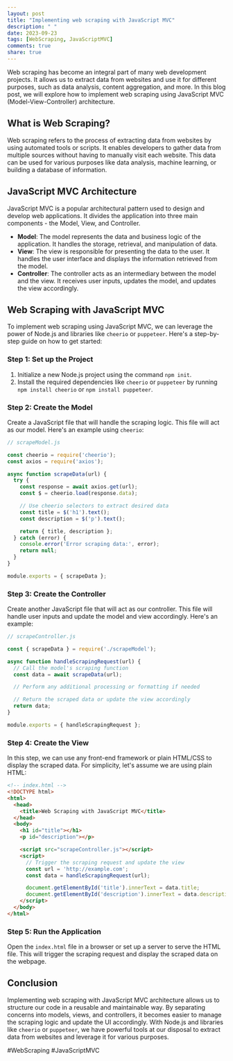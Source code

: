 ```yaml
---
layout: post
title: "Implementing web scraping with JavaScript MVC"
description: " "
date: 2023-09-23
tags: [WebScraping, JavaScriptMVC]
comments: true
share: true
---
```


Web scraping has become an integral part of many web development projects. It allows us to extract data from websites and use it for different purposes, such as data analysis, content aggregation, and more. In this blog post, we will explore how to implement web scraping using JavaScript MVC (Model-View-Controller) architecture.

## What is Web Scraping?

Web scraping refers to the process of extracting data from websites by using automated tools or scripts. It enables developers to gather data from multiple sources without having to manually visit each website. This data can be used for various purposes like data analysis, machine learning, or building a database of information.

## JavaScript MVC Architecture

JavaScript MVC is a popular architectural pattern used to design and develop web applications. It divides the application into three main components - the Model, View, and Controller.

- **Model**: The model represents the data and business logic of the application. It handles the storage, retrieval, and manipulation of data.
- **View**: The view is responsible for presenting the data to the user. It handles the user interface and displays the information retrieved from the model.
- **Controller**: The controller acts as an intermediary between the model and the view. It receives user inputs, updates the model, and updates the view accordingly.

## Web Scraping with JavaScript MVC

To implement web scraping using JavaScript MVC, we can leverage the power of Node.js and libraries like `cheerio` or `puppeteer`. Here's a step-by-step guide on how to get started:

### Step 1: Set up the Project

1. Initialize a new Node.js project using the command `npm init`.
2. Install the required dependencies like `cheerio` or `puppeteer` by running `npm install cheerio` or `npm install puppeteer`.

### Step 2: Create the Model

Create a JavaScript file that will handle the scraping logic. This file will act as our model. Here's an example using `cheerio`:

```javascript
// scrapeModel.js

const cheerio = require('cheerio');
const axios = require('axios');

async function scrapeData(url) {
  try {
    const response = await axios.get(url);
    const $ = cheerio.load(response.data);

    // Use cheerio selectors to extract desired data
    const title = $('h1').text();
    const description = $('p').text();

    return { title, description };
  } catch (error) {
    console.error('Error scraping data:', error);
    return null;
  }
}

module.exports = { scrapeData };
```

### Step 3: Create the Controller

Create another JavaScript file that will act as our controller. This file will handle user inputs and update the model and view accordingly. Here's an example:

```javascript
// scrapeController.js

const { scrapeData } = require('./scrapeModel');

async function handleScrapingRequest(url) {
  // Call the model's scraping function
  const data = await scrapeData(url);

  // Perform any additional processing or formatting if needed

  // Return the scraped data or update the view accordingly
  return data;
}

module.exports = { handleScrapingRequest };
```

### Step 4: Create the View

In this step, we can use any front-end framework or plain HTML/CSS to display the scraped data. For simplicity, let's assume we are using plain HTML:

```html
<!-- index.html -->
<!DOCTYPE html>
<html>
  <head>
    <title>Web Scraping with JavaScript MVC</title>
  </head>
  <body>
    <h1 id="title"></h1>
    <p id="description"></p>

    <script src="scrapeController.js"></script>
    <script>
      // Trigger the scraping request and update the view
      const url = 'http://example.com';
      const data = handleScrapingRequest(url);

      document.getElementById('title').innerText = data.title;
      document.getElementById('description').innerText = data.description;
    </script>
  </body>
</html>
```

### Step 5: Run the Application

Open the `index.html` file in a browser or set up a server to serve the HTML file. This will trigger the scraping request and display the scraped data on the webpage.

## Conclusion

Implementing web scraping with JavaScript MVC architecture allows us to structure our code in a reusable and maintainable way. By separating concerns into models, views, and controllers, it becomes easier to manage the scraping logic and update the UI accordingly. With Node.js and libraries like `cheerio` or `puppeteer`, we have powerful tools at our disposal to extract data from websites and leverage it for various purposes.

#WebScraping #JavaScriptMVC